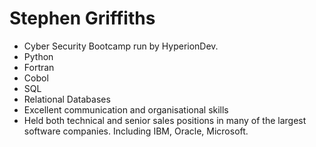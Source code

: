 # Stephen Griffiths
- Cyber Security Bootcamp run by HyperionDev. 
- Python
- Fortran
- Cobol
- SQL
- Relational Databases
- Excellent communication and organisational skills
- Held both technical and senior sales positions in many of the largest software companies. Including IBM, Oracle, Microsoft.




<!---
grifffx/grifffx is a ✨ special ✨ repository because its `README.md` (this file) appears on your GitHub profile.
You can click the Preview link to take a look at your changes.
--->
